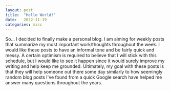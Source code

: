 ```yaml
---
layout: post
title:  "Hello World!"
date:   2022-11-19
categories: misc
---
```


So... I decided to finally make a personal blog. I am aiming for weekly posts that summarize my most important work/thoughts throughout the week. I would like these posts to have an informal tone and be fairly quick and messy. A certain optimism is required to believe that I will stick with this schedule, but I would like to see it happen since it would surely improve my writing and help keep me grounded. Ultimately, my goal with these posts is that they will help someone out there some day similarly to how seemingly random blog posts I've found from a quick Google search have helped me answer many questions throughout the years.
